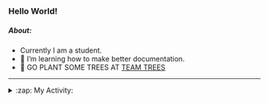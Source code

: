 ### Hello World!

##### About:
- Currently I am a student.
- 🌱 I’m learning how to make better documentation.
- 🌱 GO PLANT SOME TREES AT [TEAM TREES](https://teamtrees.org/)

---
<details>
  <summary>:zap: My Activity:</summary>
  
<!--START_SECTION:waka-->
![Code Time](http://img.shields.io/badge/Code%20Time-1%2C244%20hrs%2052%20mins-blue)

**I'm a Night 🦉** 

```text
🌞 Morning                2072 commits        ███░░░░░░░░░░░░░░░░░░░░░░   10.37 % 
🌆 Daytime                6672 commits        ████████░░░░░░░░░░░░░░░░░   33.39 % 
🌃 Evening                5756 commits        ███████░░░░░░░░░░░░░░░░░░   28.81 % 
🌙 Night                  5482 commits        ███████░░░░░░░░░░░░░░░░░░   27.43 % 
```
📅 **I'm Most Productive on Wednesday** 

```text
Monday                   2751 commits        ███░░░░░░░░░░░░░░░░░░░░░░   13.77 % 
Tuesday                  2758 commits        ███░░░░░░░░░░░░░░░░░░░░░░   13.80 % 
Wednesday                4702 commits        ██████░░░░░░░░░░░░░░░░░░░   23.53 % 
Thursday                 2659 commits        ███░░░░░░░░░░░░░░░░░░░░░░   13.31 % 
Friday                   2141 commits        ███░░░░░░░░░░░░░░░░░░░░░░   10.71 % 
Saturday                 1698 commits        ██░░░░░░░░░░░░░░░░░░░░░░░   08.50 % 
Sunday                   3273 commits        ████░░░░░░░░░░░░░░░░░░░░░   16.38 % 
```


📊 **This Week I Spent My Time On** 

```text
🔥 Editors: 
IntelliJ                 42 mins             ██████████████░░░░░░░░░░░   55.18 % 
VS Code                  34 mins             ███████████░░░░░░░░░░░░░░   44.82 % 

🐱‍💻 Projects: 
java-springboot-projects 42 mins             ██████████████░░░░░░░░░░░   55.18 % 
py-series                21 mins             ███████░░░░░░░░░░░░░░░░░░   28.13 % 
github-readme-youtube-car12 mins             ████░░░░░░░░░░░░░░░░░░░░░   16.67 % 
CSE224-Fundamentals-of-An0 secs              ░░░░░░░░░░░░░░░░░░░░░░░░░   00.01 % 
```


 Last Updated on 31/10/2023 12:13:25 UTC
<!--END_SECTION:waka-->
</details>

